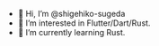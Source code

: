 - 👋 Hi, I’m @shigehiko-sugeda
- 👀 I’m interested in Flutter/Dart/Rust.
- 🌱 I’m currently learning Rust.
<!---
- 💞️ I’m looking to collaborate on ...
- 📫 How to reach me ...

shigehiko-sugeda/shigehiko-sugeda is a ✨ special ✨ repository because its `README.md` (this file) appears on your GitHub profile.
You can click the Preview link to take a look at your changes.
--->
